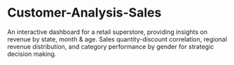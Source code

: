 # Customer-Analysis-Sales
An interactive dashboard for a retail superstore, providing insights on revenue by state, month &amp; age. Sales quantity-discount correlation, regional revenue distribution, and category performance by gender for strategic decision making.
